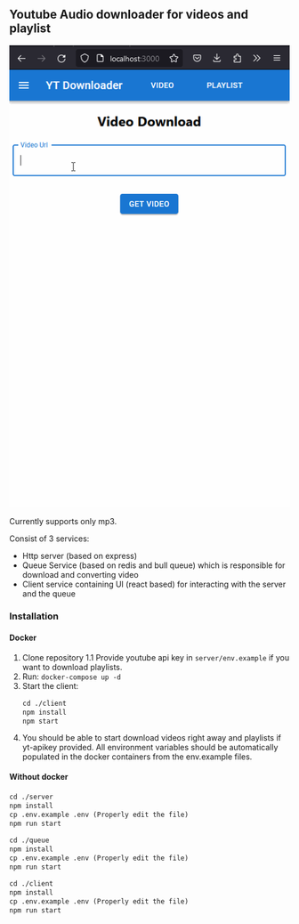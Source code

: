 ## Youtube Audio downloader for videos and playlist

![](https://github.com/nxvhm/yt-playlist-downloader2/blob/7ad908545534077a2e68a231b36518c95e57f331/server/public/assets/images/demo.gif)

Currently supports only mp3.

Consist of 3 services: 
- Http server (based on express)
- Queue Service (based on redis and bull queue) which is responsible for download and converting video
- Client service containing UI (react based) for interacting with the server and the queue

### Installation

#### Docker

1. Clone repository
1.1 Provide youtube api key in `server/env.example` if you want to download playlists. 
3. Run: ```docker-compose up -d```
4. Start the client:
   ```
   cd ./client
   npm install
   npm start
   ```
5. You should be able to start download videos right away and playlists if yt-apikey provided. All environment variables should be automatically populated in the docker containers from the env.example files.

#### Without docker
```
cd ./server
npm install
cp .env.example .env (Properly edit the file)
npm run start
```

```
cd ./queue
npm install
cp .env.example .env (Properly edit the file)
npm run start
```

```
cd ./client
npm install
cp .env.example .env (Properly edit the file)
npm run start
```
